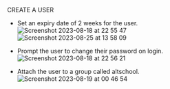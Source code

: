 CREATE A USER
- Set an expiry date of 2 weeks for the user.
![Screenshot 2023-08-18 at 22 55 47](https://github.com/EmmanuelInyang/AltSchool-Second-Semester-Assignments/assets/95512710/feb50bf4-48af-433f-bd85-ffee4c338321)
![Screenshot 2023-08-25 at 13 58 09](https://github.com/EmmanuelInyang/AltSchool-Second-Semester-Assignments/assets/95512710/f27889ee-9c21-4285-984e-17f0483c0f8b)

- Prompt the user to change their password on login.
![Screenshot 2023-08-18 at 22 56 21](https://github.com/EmmanuelInyang/AltSchool-Second-Semester-Assignments/assets/95512710/c6c35026-0b60-42be-8c24-dd7c386f8ef9)

- Attach the user to a group called altschool.
![Screenshot 2023-08-19 at 00 46 54](https://github.com/EmmanuelInyang/AltSchool-Second-Semester-Assignments/assets/95512710/2849cc34-1f27-4232-9ed8-29974bc4ddf2)

